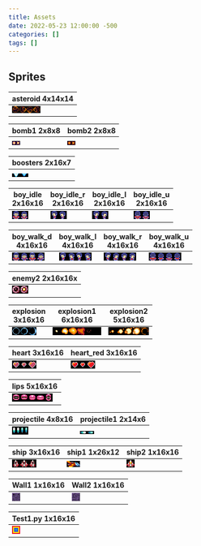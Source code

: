 ```yaml
---
title: Assets
date: 2022-05-23 12:00:00 -500
categories: []
tags: []
---
```


## Sprites

| asteroid 4x14x14 | 
|-|
| ![img-description](/assets/img/asteroid.png) |


| bomb1 2x8x8 | bomb2 2x8x8 |
|-|-|
| ![img-description](/assets/img/bomb_1.png) | ![img-description](/assets/img/bomb_2.png) |

| boosters 2x16x7 |
|-|
| ![img-description](/assets/img/boosters.png)

| boy_idle <br> 2x16x16 | boy_idle_r <br> 2x16x16 | boy_idle_l <br> 2x16x16 | boy_idle_u <br> 2x16x16 |
|-|-|-|-|
| ![img-description](/assets/img/boy_idle.png) | ![img-description](/assets/img/boy_idle_l.png)| ![img-description](/assets/img/boy_idle_r.png) | ![img-description](/assets/img/boy_idle_u.png) |

| boy_walk_d <br> 4x16x16 | boy_walk_l <br> 4x16x16 | boy_walk_r <br> 4x16x16 | boy_walk_u <br> 4x16x16 |
|-|-|-|-|
| ![img-description](/assets/img/boy_walk_d.png) | ![img-description](/assets/img/boy_walk_l.png) | ![img-description](/assets/img/boy_walk_r.png) | ![img-description](/assets/img/boy_walk_u.png) |

| enemy2 2x16x16x |
|-|
| ![img-description](/assets/img/enemy2.png) |

| explosion <br> 3x16x16 | explosion1 <br> 6x16x16 | explosion2 <br> 5x16x16 |
|-|-|-|
| ![img-description](/assets/img/explosion.png) | ![img-description](/assets/img/explosion1.png) | ![img-description](/assets/img/explosion2.png) |

| heart 3x16x16 | heart_red 3x16x16 |
|-|-|
| ![img-description](/assets/img/heart.png) | ![img-description](/assets/img/heart_red.png) |

| lips 5x16x16 |
|-|
| ![img-description](/assets/img/lips.png) |

| projectile 4x8x16 | projectile1 2x14x6 |
|-|-|
| ![img-description](/assets/img/projectile.png) | ![img-description](/assets/img/projectile1.png) |

| ship 3x16x16 | ship1 1x26x12 | ship2 1x16x16 |
|-|-|-|
| ![img-description](/assets/img/ship.png) | ![img-description](/assets/img/ship1.png) | ![img-description](/assets/img/ship2.png) |

| Wall1 1x16x16 | Wall2 1x16x16 |
|-|-|
| ![img-description](/assets/img/Wall1.png) | ![img-description](/assets/img/Wall2.png) |

| Test1.py 1x16x16 |
|-|
| ![img-description](/assets/img/Test1.png) |

